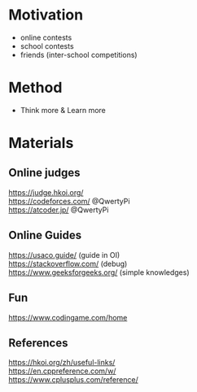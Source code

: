 # Motivation

- online contests
- school contests
- friends (inter-school competitions)

# Method

- Think more & Learn more

# Materials

## Online judges
https://judge.hkoi.org/ \
https://codeforces.com/ @QwertyPi \
https://atcoder.jp/ @QwertyPi


## Online Guides
https://usaco.guide/ (guide in OI) \
https://stackoverflow.com/ (debug) \
https://www.geeksforgeeks.org/ (simple knowledges)

## Fun
https://www.codingame.com/home

## References
https://hkoi.org/zh/useful-links/ \
https://en.cppreference.com/w/ \
https://www.cplusplus.com/reference/
